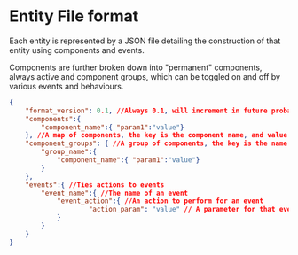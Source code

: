 # Entity File format

Each entity is represented by a JSON file 
detailing the construction of that entity using 
components and events.

Components are further broken down into "permanent" components,
always active and component groups, which can be toggled on and 
off by various events and behaviours.

````json
{
    "format_version": 0.1, //Always 0.1, will increment in future probably
    "components":{
        "component_name":{ "param1":"value"}
    }, //A map of components, the key is the component name, and value is the parameters
    "component_groups": { //A group of components, the key is the name for that component group
        "group_name":{
            "component_name":{ "param1":"value"}
        } 
    },
    "events":{ //Ties actions to events
        "event_name":{ //The name of an event
            "event_action":{ //An action to perform for an event
                    "action_param": "value" // A parameter for that event
            }
        }
    }
}
````
